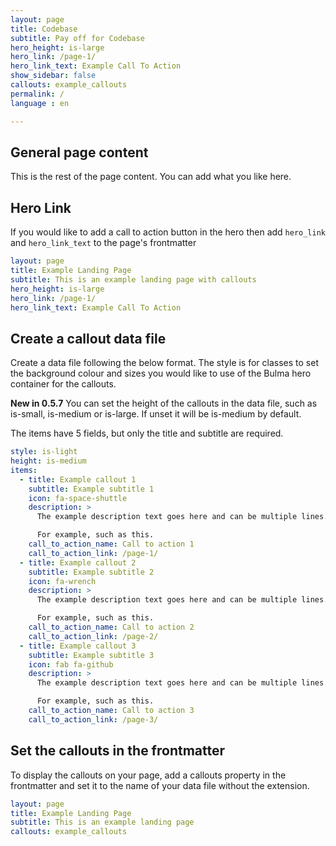 ```yaml
---
layout: page
title: Codebase
subtitle: Pay off for Codebase
hero_height: is-large
hero_link: /page-1/
hero_link_text: Example Call To Action
show_sidebar: false
callouts: example_callouts
permalink: /
language : en

---
```


## General page content

This is the rest of the page content. You can add what you like here.

## Hero Link

If you would like to add a call to action button in the hero then add `hero_link` and `hero_link_text` to the page's frontmatter

```yaml
layout: page
title: Example Landing Page
subtitle: This is an example landing page with callouts
hero_height: is-large
hero_link: /page-1/
hero_link_text: Example Call To Action
```


## Create a callout data file

Create a data file following the below format. The style is for classes to set the background colour and sizes you would like to use of the Bulma hero container for the callouts.

**New in 0.5.7** You can set the height of the callouts in the data file, such as is-small, is-medium or is-large. If unset it will be is-medium by default.

The items have 5 fields, but only the title and subtitle are required.

```yaml
style: is-light
height: is-medium
items:
  - title: Example callout 1
    subtitle: Example subtitle 1
    icon: fa-space-shuttle
    description: >
      The example description text goes here and can be multiple lines.

      For example, such as this.
    call_to_action_name: Call to action 1
    call_to_action_link: /page-1/
  - title: Example callout 2
    subtitle: Example subtitle 2
    icon: fa-wrench
    description: >
      The example description text goes here and can be multiple lines.

      For example, such as this.
    call_to_action_name: Call to action 2
    call_to_action_link: /page-2/
  - title: Example callout 3
    subtitle: Example subtitle 3
    icon: fab fa-github
    description: >
      The example description text goes here and can be multiple lines.

      For example, such as this.
    call_to_action_name: Call to action 3
    call_to_action_link: /page-3/
```

## Set the callouts in the frontmatter

To display the callouts on your page, add a callouts property in the frontmatter and set it to the name of your data file without the extension.

```yaml
layout: page
title: Example Landing Page
subtitle: This is an example landing page
callouts: example_callouts
```
